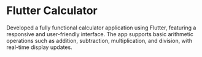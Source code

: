 # Flutter Calculator

Developed a fully functional calculator application using Flutter, featuring a responsive and user-friendly interface. The app supports basic arithmetic operations such as addition, subtraction, multiplication, and division, with real-time display updates. 

